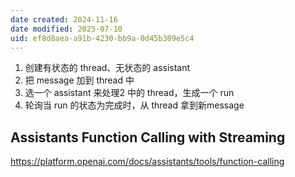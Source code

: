 ```yaml
---
date created: 2024-11-16
date modified: 2025-07-10
uid: ef8d8aea-a91b-4230-bb9a-0d45b309e5c4
---
```

1. 创建有状态的 thread、无状态的 assistant
2. 把 message 加到 thread 中
3. 选一个 assistant 来处理2 中的 thread，生成一个 run
4. 轮询当 run 的状态为完成时，从 thread 拿到新message

## Assistants Function Calling with Streaming

https://platform.openai.com/docs/assistants/tools/function-calling
